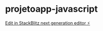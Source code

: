 # projetoapp-javascript

[Edit in StackBlitz next generation editor ⚡️](https://stackblitz.com/~/github.com/skubaum/projetoapp-javascript)